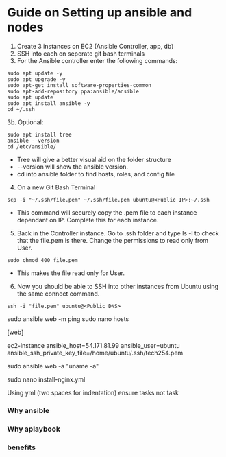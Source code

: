 # Guide on Setting up ansible and nodes

1. Create 3 instances on EC2  (Ansible Controller, app, db)
2. SSH into each on seperate git bash terminals  
3. For the Ansible controller enter the following commands:
```
sudo apt update -y
sudo apt upgrade -y
sudo apt-get install software-properties-common
sudo apt-add-repository ppa:ansible/ansible
sudo apt update
sudo apt install ansible -y
cd ~/.ssh
```
3b. Optional:
```
sudo apt install tree
ansible --version
cd /etc/ansible/
```
- Tree will give a better visual aid on the folder structure   
- --version will show the ansible version.  
- cd into ansible folder to find hosts, roles, and config file


4. On a new Git Bash Terminal
```
scp -i "~/.ssh/file.pem" ~/.ssh/file.pem ubuntu@<Public IP>:~/.ssh
```
- This command will securely copy the .pem file to each instance dependant on IP. Complete this for each instance.

5. Back in the Controller instance. Go to .ssh folder and type ls -l to check that the file.pem is there. Change the permissions to read only from User.
```
sudo chmod 400 file.pem
```
- This makes the file read only for User.

6. Now you should be able to SSH into other instances from Ubuntu using the same connect command.
```
ssh -i "file.pem" ubuntu@<Public DNS>
```

sudo ansible web -m ping
sudo nano hosts

[web]

ec2-instance ansible_host=54.171.81.99 ansible_user=ubuntu ansible_ssh_private_key_file=/home/ubuntu/.ssh/tech254.pem

sudo ansible web -a "uname -a"

sudo nano install-nginx.yml



Using yml (two spaces for indentation)
ensure tasks not task


### Why ansible


### Why aplaybook


### benefits


### 